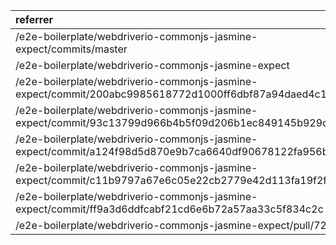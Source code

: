 | referrer                                                                                             | count | uniques |
| :--------------------------------------------------------------------------------------------------- | :---- | :------ |
| /e2e-boilerplate/webdriverio-commonjs-jasmine-expect/commits/master                                  | 6     | 1       |
| /e2e-boilerplate/webdriverio-commonjs-jasmine-expect                                                 | 2     | 1       |
| /e2e-boilerplate/webdriverio-commonjs-jasmine-expect/commit/200abc9985618772d1000ff6dbf87a94daed4c11 | 1     | 1       |
| /e2e-boilerplate/webdriverio-commonjs-jasmine-expect/commit/93c13799d966b4b5f09d206b1ec849145b929ca4 | 1     | 1       |
| /e2e-boilerplate/webdriverio-commonjs-jasmine-expect/commit/a124f98d5d870e9b7ca6640df90678122fa956b7 | 1     | 1       |
| /e2e-boilerplate/webdriverio-commonjs-jasmine-expect/commit/c11b9797a67e6c05e22cb2779e42d113fa19f2f8 | 1     | 1       |
| /e2e-boilerplate/webdriverio-commonjs-jasmine-expect/commit/ff9a3d6ddfcabf21cd6e6b72a57aa33c5f834c2c | 1     | 1       |
| /e2e-boilerplate/webdriverio-commonjs-jasmine-expect/pull/72                                         | 1     | 1       |